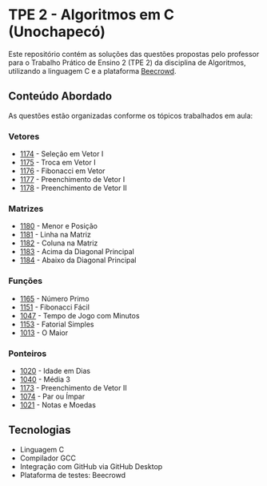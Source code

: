 # TPE 2 - Algoritmos em C (Unochapecó)

Este repositório contém as soluções das questões propostas pelo professor para o Trabalho Prático de Ensino 2 (TPE 2) da disciplina de Algoritmos, utilizando a linguagem C e a plataforma [Beecrowd](https://www.beecrowd.com.br/).

##  Conteúdo Abordado

As questões estão organizadas conforme os tópicos trabalhados em aula:

###  Vetores
- [1174](https://www.beecrowd.com.br/judge/pt/problems/view/1174) - Seleção em Vetor I  
- [1175](https://www.beecrowd.com.br/judge/pt/problems/view/1175) - Troca em Vetor I  
- [1176](https://www.beecrowd.com.br/judge/pt/problems/view/1176) - Fibonacci em Vetor  
- [1177](https://www.beecrowd.com.br/judge/pt/problems/view/1177) - Preenchimento de Vetor I  
- [1178](https://www.beecrowd.com.br/judge/pt/problems/view/1178) - Preenchimento de Vetor II  

###  Matrizes
- [1180](https://www.beecrowd.com.br/judge/pt/problems/view/1180) - Menor e Posição  
- [1181](https://www.beecrowd.com.br/judge/pt/problems/view/1181) - Linha na Matriz  
- [1182](https://www.beecrowd.com.br/judge/pt/problems/view/1182) - Coluna na Matriz  
- [1183](https://www.beecrowd.com.br/judge/pt/problems/view/1183) - Acima da Diagonal Principal  
- [1184](https://www.beecrowd.com.br/judge/pt/problems/view/1184) - Abaixo da Diagonal Principal  

###  Funções 
- [1165](https://www.beecrowd.com.br/judge/pt/problems/view/1165) - Número Primo  
- [1151](https://www.beecrowd.com.br/judge/pt/problems/view/1151) - Fibonacci Fácil  
- [1047](https://www.beecrowd.com.br/judge/pt/problems/view/1047) - Tempo de Jogo com Minutos  
- [1153](https://www.beecrowd.com.br/judge/pt/problems/view/1153) - Fatorial Simples  
- [1013](https://www.beecrowd.com.br/judge/pt/problems/view/1013) - O Maior  

###  Ponteiros 
- [1020](https://www.beecrowd.com.br/judge/pt/problems/view/1020) - Idade em Dias  
- [1040](https://www.beecrowd.com.br/judge/pt/problems/view/1040) - Média 3  
- [1173](https://www.beecrowd.com.br/judge/pt/problems/view/1173) - Preenchimento de Vetor II  
- [1074](https://www.beecrowd.com.br/judge/pt/problems/view/1074) - Par ou Ímpar  
- [1021](https://www.beecrowd.com.br/judge/pt/problems/view/1021) - Notas e Moedas  

##  Tecnologias

- Linguagem C
- Compilador GCC
- Integração com GitHub via GitHub Desktop
- Plataforma de testes: Beecrowd
